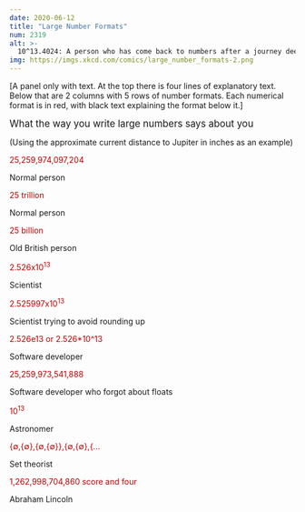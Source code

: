 ```yaml
---
date: 2020-06-12
title: "Large Number Formats"
num: 2319
alt: >-
  10^13.4024: A person who has come back to numbers after a journey deep into some random theoretical field
img: https://imgs.xkcd.com/comics/large_number_formats-2.png
---
```

[A panel only with text. At the top there is four lines of explanatory text. Below that are 2 columns with 5 rows of number formats. Each numerical format is in red, with black text explaining the format below it.]

<big>What the way you write large numbers says about you</big>

(Using the approximate current distance to Jupiter in inches as an example)

<span style="color:#ba0000">25,259,974,097,204</span>

Normal person

<span style="color:#ba0000">25 trillion</span>

Normal person

<span style="color:#ba0000">25 billion</span>

Old British person

<span style="color:#ba0000">2.526x10<sup>13</sup></span>

Scientist

<span style="color:#ba0000">2.525997x10<sup>13</sup></span>

Scientist trying to avoid rounding up

<span style="color:#ba0000">2.526e13 or 2.526\*10^13</span>

Software developer

<span style="color:#ba0000">25,259,973,541,888</span>

Software developer who forgot about floats

<span style="color:#ba0000">10<sup>13</sup></span>

Astronomer

<span style="color:#ba0000">{∅,{∅},{∅,{∅}},{∅,{∅},{...</span>

Set theorist

<span style="color:#ba0000">1,262,998,704,860 score and four</span>

Abraham Lincoln